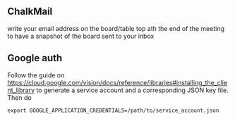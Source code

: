 ## ChalkMail

write your email address on the board/table top ath the end of the meeting to have a snapshot of the board sent to your inbox


## Google auth

Follow the guide on
https://cloud.google.com/vision/docs/reference/libraries#installing_the_client_library
to generate a service account and a corresponding JSON key file. Then do

    export GOOGLE_APPLICATION_CREDENTIALS=/path/to/service_account.json

